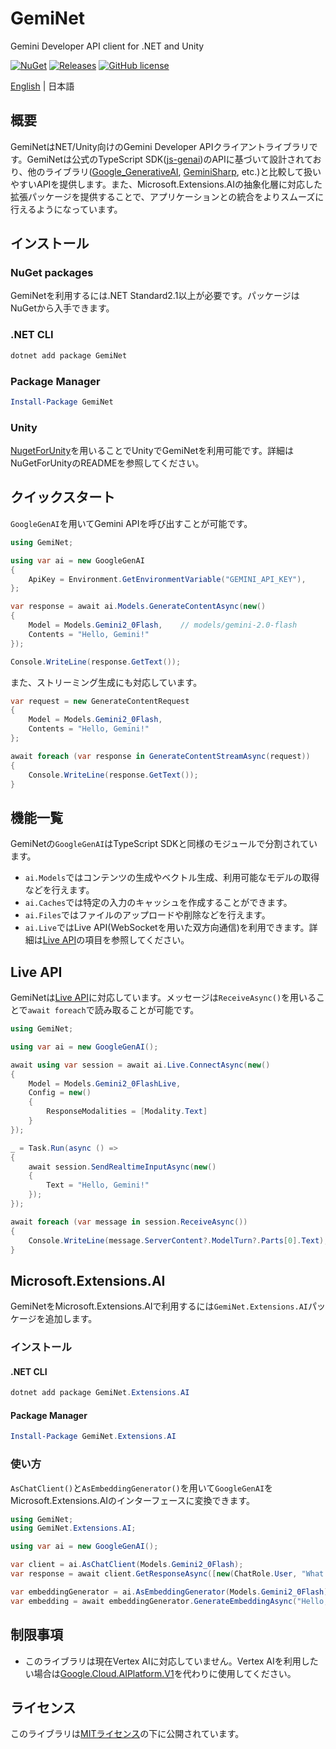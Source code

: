 # GemiNet
Gemini Developer API client for .NET and Unity

[![NuGet](https://img.shields.io/nuget/v/GemiNet.svg)](https://www.nuget.org/packages/GemiNet)
[![Releases](https://img.shields.io/github/release/nuskey8/GemiNet.svg)](https://github.com/nuskey8/GemiNet/releases)
[![GitHub license](https://img.shields.io/github/license/nuskey8/GemiNet.svg)](./LICENSE)

[English](./README.md) | 日本語

## 概要

GemiNetはNET/Unity向けのGemini Developer APIクライアントライブラリです。GemiNetは公式のTypeScript SDK([js-genai](https://github.com/googleapis/js-genai))のAPIに基づいて設計されており、他のライブラリ([Google_GenerativeAI](https://github.com/gunpal5/Google_GenerativeAI), [GeminiSharp](https://github.com/dprakash2101/GeminiSharp), etc.)と比較して扱いやすいAPIを提供します。また、Microsoft.Extensions.AIの抽象化層に対応した拡張パッケージを提供することで、アプリケーションとの統合をよりスムーズに行えるようになっています。

## インストール

### NuGet packages

GemiNetを利用するには.NET Standard2.1以上が必要です。パッケージはNuGetから入手できます。

### .NET CLI

```ps1
dotnet add package GemiNet
```

### Package Manager

```ps1
Install-Package GemiNet
```

### Unity

[NugetForUnity](https://github.com/GlitchEnzo/NuGetForUnity)を用いることでUnityでGemiNetを利用可能です。詳細はNuGetForUnityのREADMEを参照してください。

## クイックスタート

`GoogleGenAI`を用いてGemini APIを呼び出すことが可能です。

```cs
using GemiNet;

using var ai = new GoogleGenAI
{
    ApiKey = Environment.GetEnvironmentVariable("GEMINI_API_KEY"),
};

var response = await ai.Models.GenerateContentAsync(new()
{
    Model = Models.Gemini2_0Flash,    // models/gemini-2.0-flash
    Contents = "Hello, Gemini!"
});

Console.WriteLine(response.GetText());
```

また、ストリーミング生成にも対応しています。

```cs
var request = new GenerateContentRequest
{
    Model = Models.Gemini2_0Flash,
    Contents = "Hello, Gemini!"
};

await foreach (var response in GenerateContentStreamAsync(request))
{
    Console.WriteLine(response.GetText());
}
```

## 機能一覧

GemiNetの`GoogleGenAI`はTypeScript SDKと同様のモジュールで分割されています。

* `ai.Models`ではコンテンツの生成やベクトル生成、利用可能なモデルの取得などを行えます。
* `ai.Caches`では特定の入力のキャッシュを作成することができます。
* `ai.Files`ではファイルのアップロードや削除などを行えます。
* `ai.Live`ではLive API(WebSocketを用いた双方向通信)を利用できます。詳細は[Live API](#live-api)の項目を参照してください。

## Live API

GemiNetは[Live API](https://ai.google.dev/api/live)に対応しています。メッセージは`ReceiveAsync()`を用いることで`await foreach`で読み取ることが可能です。

```cs
using GemiNet;

using var ai = new GoogleGenAI();

await using var session = await ai.Live.ConnectAsync(new()
{
    Model = Models.Gemini2_0FlashLive,
    Config = new()
    {
        ResponseModalities = [Modality.Text]
    }
});

_ = Task.Run(async () =>
{
    await session.SendRealtimeInputAsync(new()
    {
        Text = "Hello, Gemini!"
    });
});

await foreach (var message in session.ReceiveAsync())
{
    Console.WriteLine(message.ServerContent?.ModelTurn?.Parts[0].Text);
}
```

## Microsoft.Extensions.AI

GemiNetをMicrosoft.Extensions.AIで利用するには`GemiNet.Extensions.AI`パッケージを追加します。

### インストール

#### .NET CLI

```ps1
dotnet add package GemiNet.Extensions.AI
```

#### Package Manager

```ps1
Install-Package GemiNet.Extensions.AI
```

### 使い方

`AsChatClient()`と`AsEmbeddingGenerator()`を用いて`GoogleGenAI`をMicrosoft.Extensions.AIのインターフェースに変換できます。

```cs
using GemiNet;
using GemiNet.Extensions.AI;

using var ai = new GoogleGenAI();

var client = ai.AsChatClient(Models.Gemini2_0Flash);
var response = await client.GetResponseAsync([new(ChatRole.User, "What is AI?")]);

var embeddingGenerator = ai.AsEmbeddingGenerator(Models.Gemini2_0Flash);
var embedding = await embeddingGenerator.GenerateEmbeddingAsync("Hello, Gemini!");
```

## 制限事項

* このライブラリは現在Vertex AIに対応していません。Vertex AIを利用したい場合は[Google.Cloud.AIPlatform.V1](https://www.nuget.org/packages/Google.Cloud.AIPlatform.V1/)を代わりに使用してください。

## ライセンス

このライブラリは[MITライセンス](./LICENSE)の下に公開されています。